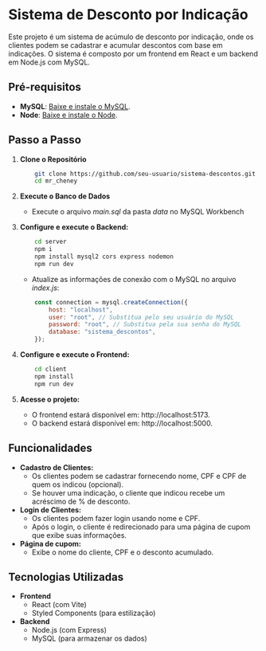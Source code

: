 # Sistema de Desconto por Indicação
Este projeto é um sistema de acúmulo de desconto por indicação, onde os clientes podem se cadastrar e acumular descontos com base em indicações. O sistema é composto por um frontend em React e um backend em Node.js com MySQL.

## Pré-requisitos
- **MySQL**: [Baixe e instale o MySQL](https://dev.mysql.com/downloads/installer/).
- **Node**: [Baixe e instale o Node](https://nodejs.org/en/download).

## Passo a Passo
1. **Clone o Repositório**
    ```bash
        git clone https://github.com/seu-usuario/sistema-descontos.git
        cd mr_cheney
    ```
2. **Execute o Banco de Dados**
    - Execute o arquivo *main.sql* da pasta *data* no MySQL Workbench

3. **Configure e execute o Backend:**
    ```bash
        cd server
        npm i
        npm install mysql2 cors express nodemon
        npm run dev
    ```
    - Atualize as informações de conexão com o MySQL no arquivo *index.js*:
    ```javascript
        const connection = mysql.createConnection({
            host: "localhost",
            user: "root", // Substitua pelo seu usuário do MySQL
            password: "root", // Substitua pela sua senha do MySQL
            database: "sistema_descontos",
        });
    ```
4. **Configure e execute o Frontend:**
    ```bash
        cd client
        npm install
        npm run dev
    ```
5. **Acesse o projeto:**
    - O frontend estará disponível em: http://localhost:5173.
    - O backend estará disponível em: http://localhost:5000.

## Funcionalidades
- **Cadastro de Clientes:**
    - Os clientes podem se cadastrar fornecendo nome, CPF e CPF de quem os indicou (opcional).
    - Se houver uma indicação, o cliente que indicou recebe um acréscimo de % de desconto.
- **Login de Clientes:**
    - Os clientes podem fazer login usando nome e CPF.
    - Após o login, o cliente é redirecionado para uma página de cupom que exibe suas informações.
- **Página de cupom:**
    - Exibe o nome do cliente, CPF e o desconto acumulado.

## Tecnologias Utilizadas
- **Frontend**
    - React (com Vite)
    - Styled Components (para estilização)
- **Backend**
    - Node.js (com Express)
    - MySQL (para armazenar os dados)